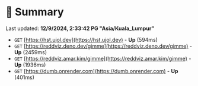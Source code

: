 # 📖 Summary
Last updated: **12/9/2024, 2:33:42 PG "Asia/Kuala_Lumpur"**

- `GET` [https://hst.ujol.dev](https://hst.ujol.dev) - **Up** (594ms)
- `GET` [https://reddviz.deno.dev/gimme](https://reddviz.deno.dev/gimme) - **Up** (2459ms)
- `GET` [https://reddviz.amar.kim/gimme](https://reddviz.amar.kim/gimme) - **Up** (1936ms)
- `GET` [https://dumb.onrender.com](https://dumb.onrender.com) - **Up** (401ms)
